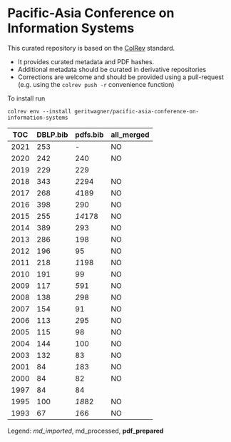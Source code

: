 # Pacific-Asia Conference on Information Systems

This curated repository is based on the [ColRev](https://github.com/geritwagner/colrev_core) standard.

- It provides curated metadata and PDF hashes.
- Additional metadata should be curated in derivative repositories
- Corrections are welcome and should be provided using a pull-request (e.g. using the `colrev push -r` convenience function)

To install run

```
colrev env --install geritwagner/pacific-asia-conference-on-information-systems
```

<!-- TABLE_SUMMARY -->

|TOC           |DBLP.bib        |pdfs.bib        |all_merged      |
|--------------|----------------|----------------|----------------|
|2021          |             253|               -|              NO|
|2020          |             242|             240|              NO|
|2019          |             229|             229|                |
|2018          |             343|          *2*294|              NO|
|2017          |             268|          *4*189|              NO|
|2016          |             398|             290|              NO|
|2015          |             255|         *14*178|              NO|
|2014          |             389|             293|              NO|
|2013          |             286|             198|              NO|
|2012          |             196|              95|              NO|
|2011          |             218|          *1*198|              NO|
|2010          |             191|              99|              NO|
|2009          |             117|           *5*91|              NO|
|2008          |             138|           *2*98|              NO|
|2007          |             154|              91|              NO|
|2006          |             113|           *2*95|              NO|
|2005          |             115|              98|              NO|
|2004          |             144|             100|              NO|
|2003          |             132|              83|              NO|
|2001          |              84|           *1*83|              NO|
|2000          |              84|              82|              NO|
|1997          |              84|              84|                |
|1995          |             100|          *18*82|              NO|
|1993          |              67|           *1*66|              NO|

Legend: *md_imported*, md_processed, **pdf_prepared**
